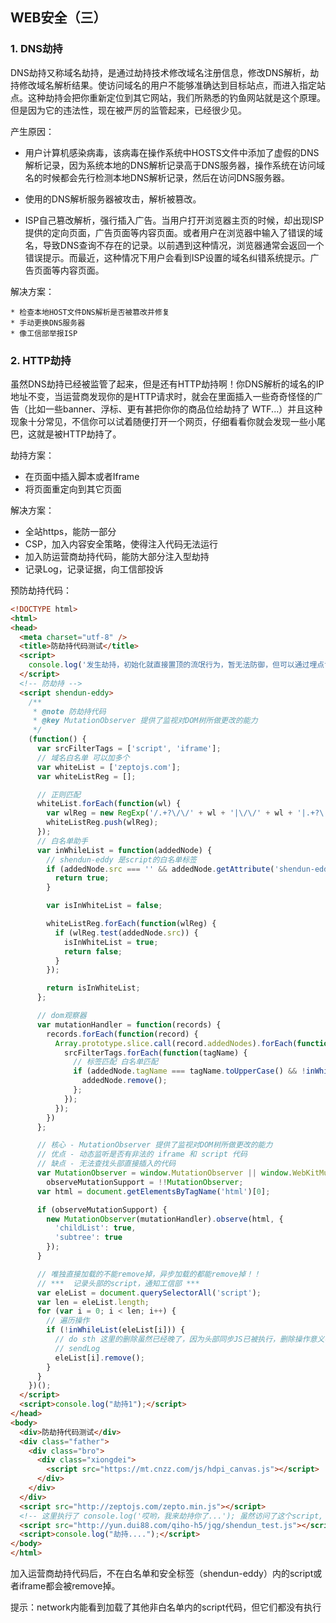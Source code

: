 ## WEB安全（三）

### 1. DNS劫持

DNS劫持又称域名劫持，是通过劫持技术修改域名注册信息，修改DNS解析，劫持修改域名解析结果。使访问域名的用户不能够准确达到目标站点，而进入指定站点。这种劫持会把你重新定位到其它网站，我们所熟悉的钓鱼网站就是这个原理。但是因为它的违法性，现在被严厉的监管起来，已经很少见。

产生原因：

* 用户计算机感染病毒，该病毒在操作系统中HOSTS文件中添加了虚假的DNS解析记录，因为系统本地的DNS解析记录高于DNS服务器，操作系统在访问域名的时候都会先行检测本地DNS解析记录，然后在访问DNS服务器。
* 使用的DNS解析服务器被攻击，解析被篡改。

* ISP自己篡改解析，强行插入广告。当用户打开浏览器主页的时候，却出现ISP提供的定向页面，广告页面等内容页面。或者用户在浏览器中输入了错误的域名，导致DNS查询不存在的记录。以前遇到这种情况，浏览器通常会返回一个错误提示。而最近，这种情况下用户会看到ISP设置的域名纠错系统提示。广告页面等内容页面。

解决方案：

	* 检查本地HOST文件DNS解析是否被篡改并修复
	* 手动更换DNS服务器
	* 像工信部举报ISP

### 2. HTTP劫持

虽然DNS劫持已经被监管了起来，但是还有HTTP劫持啊！你DNS解析的域名的IP地址不变，当运营商发现你的是HTTP请求时，就会在里面插入一些奇奇怪怪的广告（比如一些banner、浮标、更有甚把你你的商品位给劫持了 WTF...）并且这种现象十分常见，不信你可以试着随便打开一个网页，仔细看看你就会发现一些小尾巴，这就是被HTTP劫持了。

劫持方案：

* 在页面中插入脚本或者Iframe
* 将页面重定向到其它页面

解决方案：

* 全站https，能防一部分
* CSP，加入内容安全策略，使得注入代码无法运行
* 加入防运营商劫持代码，能防大部分注入型劫持
* 记录Log，记录证据，向工信部投诉

预防劫持代码：

```html
<!DOCTYPE html>
<html>
<head>
  <meta charset="utf-8" />
  <title>防劫持代码测试</title>
  <script>
    console.log('发生劫持，初始化就直接置顶的流氓行为，暂无法防御，但可以通过埋点记录LOG，向工信部投诉！!');
  </script>
  <!-- 防劫持 -->
  <script shendun-eddy>
    /**
     * @note 防劫持代码
     * @key MutationObserver 提供了监视对DOM树所做更改的能力 
     */
    (function() {
      var srcFilterTags = ['script', 'iframe'];
      // 域名白名单 可以加多个
      var whiteList = ['zeptojs.com'];
      var whiteListReg = [];

      // 正则匹配
      whiteList.forEach(function(wl) {
        var wlReg = new RegExp('/.+?\/\/' + wl + '|\/\/' + wl + '|.+?\.' + wl + '|^' + wl);
        whiteListReg.push(wlReg);
      });
      // 白名单助手
      var inWhileList = function(addedNode) {
        // shendun-eddy 是script的白名单标签
        if (addedNode.src === '' && addedNode.getAttribute('shendun-eddy') !== null) {
          return true;
        }

        var isInWhiteList = false;

        whiteListReg.forEach(function(wlReg) {
          if (wlReg.test(addedNode.src)) {
            isInWhiteList = true;
            return false;
          }
        });

        return isInWhiteList;
      };

      // dom观察器
      var mutationHandler = function(records) {
        records.forEach(function(record) {
          Array.prototype.slice.call(record.addedNodes).forEach(function(addedNode) {
            srcFilterTags.forEach(function(tagName) {
              // 标签匹配 白名单匹配
              if (addedNode.tagName === tagName.toUpperCase() && !inWhileList(addedNode)) {
                addedNode.remove();
              };
            });
          });
        })
      };

      // 核心 - MutationObserver 提供了监视对DOM树所做更改的能力
      // 优点 - 动态监听是否有非法的 iframe 和 script 代码
      // 缺点 - 无法查找头部直接插入的代码
      var MutationObserver = window.MutationObserver || window.WebKitMutationObserver || window.MozMutationObserver,
        observeMutationSupport = !!MutationObserver;
      var html = document.getElementsByTagName('html')[0];

      if (observeMutationSupport) {
        new MutationObserver(mutationHandler).observe(html, {
          'childList': true,
          'subtree': true
        });
      }

      // 唯独直接加载的不能remove掉，异步加载的都能remove掉！！
      // ***  记录头部的script，通知工信部 ***
      var eleList = document.querySelectorAll('script');
      var len = eleList.length;
      for (var i = 0; i < len; i++) {
        // 遍历操作
        if (!inWhileList(eleList[i])) {
          // do sth 这里的删除虽然已经晚了，因为头部同步JS已被执行，删除操作意义不大，但可以统计被劫持的代码是什么，记录好LOG 通知工信部
          // sendLog
          eleList[i].remove();
        }
      }
    })();
  </script>
  <script>console.log("劫持1");</script>
</head>
<body>
  <div>防劫持代码测试</div>
  <div class="father">
    <div class="bro">
      <div class="xiongdei">
        <script src="https://mt.cnzz.com/js/hdpi_canvas.js"></script>
      </div>
    </div>
  </div>
  <script src="http://zeptojs.com/zepto.min.js"></script>
  <!-- 这里执行了 console.log('哎哟，我来劫持你了...'); 虽然访问了这个script, 但被remove了不会执行-->
  <script src="http://yun.dui88.com/qiho-h5/jqg/shendun_test.js"></script>
  <script>console.log("劫持....");</script>
</body>
</html>

```

加入运营商劫持代码后，不在白名单和安全标签（shendun-eddy）内的script或者iframe都会被remove掉。

提示：network内能看到加载了其他非白名单内的script代码，但它们都没有执行



